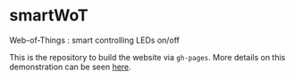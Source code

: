 # smartWoT
Web-of-Things : smart controlling LEDs on/off 

This is the repository to build the website via `gh-pages`. More details on this demonstration can be seen [here](https://github.com/DerekYJC/Web-of-Things#simple-wot-demonstration).
